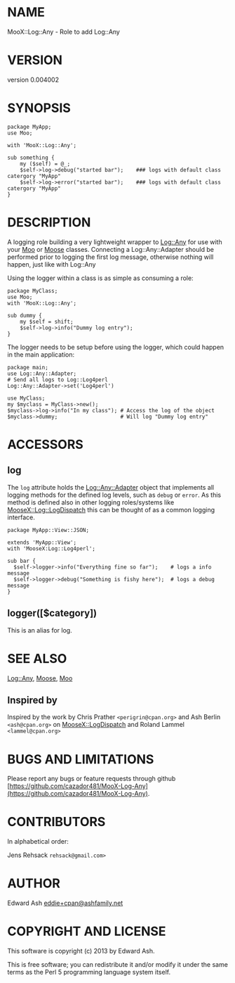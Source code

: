 # NAME

MooX::Log::Any - Role to add Log::Any

# VERSION

version 0.004002

# SYNOPSIS

    package MyApp;
    use Moo;
    
    with 'MooX::Log::Any';
    
    sub something {
        my ($self) = @_;
        $self->log->debug("started bar");    ### logs with default class catergory "MyApp"
        $self->log->error("started bar");    ### logs with default class catergory "MyApp"
    }

# DESCRIPTION

A logging role building a very lightweight wrapper to [Log::Any](https://metacpan.org/pod/Log::Any) for use with your [Moo](https://metacpan.org/pod/Moo) or [Moose](https://metacpan.org/pod/Moose) classes.
Connecting a Log::Any::Adapter should be performed prior to logging the first log message, otherwise nothing will happen, just like with Log::Any

Using the logger within a class is as simple as consuming a role:

    package MyClass;
    use Moo;
    with 'MooX::Log::Any';
    
    sub dummy {
        my $self = shift;
        $self->log->info("Dummy log entry");
    }

The logger needs to be setup before using the logger, which could happen in the main application:

    package main;
    use Log::Any::Adapter;
    # Send all logs to Log::Log4perl
    Log::Any::Adapter->set('Log4perl')
    
    use MyClass;
    my $myclass = MyClass->new();
    $myclass->log->info("In my class"); # Access the log of the object
    $myclass->dummy;                    # Will log "Dummy log entry"

# ACCESSORS

## log

The `log` attribute holds the [Log::Any::Adapter](https://metacpan.org/pod/Log::Any::Adapter) object that implements all logging methods for the
defined log levels, such as `debug` or `error`. As this method is defined also in other logging
roles/systems like [MooseX::Log::LogDispatch](https://metacpan.org/pod/MooseX::Log::LogDispatch) this can be thought of as a common logging interface.

    package MyApp::View::JSON;

    extends 'MyApp::View';
    with 'MooseX:Log::Log4perl';

    sub bar {
      $self->logger->info("Everything fine so far");    # logs a info message
      $self->logger->debug("Something is fishy here");  # logs a debug message
    }

## logger(\[$category\])

This is an alias for log.

# SEE ALSO

[Log::Any](https://metacpan.org/pod/Log::Any), [Moose](https://metacpan.org/pod/Moose), [Moo](https://metacpan.org/pod/Moo)

## Inspired by

Inspired by the work by Chris Prather `<perigrin@cpan.org>` and Ash
Berlin `<ash@cpan.org>` on [MooseX::LogDispatch](https://metacpan.org/pod/MooseX::LogDispatch) and Roland Lammel `<lammel@cpan.org>`

# BUGS AND LIMITATIONS

Please report any bugs or feature requests through github 
[https://github.com/cazador481/MooX-Log-Any](https://github.com/cazador481/MooX-Log-Any).

# CONTRIBUTORS

In alphabetical order:

Jens Rehsack `rehsack@gmail.com>`

# AUTHOR

Edward Ash <eddie+cpan@ashfamily.net>

# COPYRIGHT AND LICENSE

This software is copyright (c) 2013 by Edward Ash.

This is free software; you can redistribute it and/or modify it under
the same terms as the Perl 5 programming language system itself.
